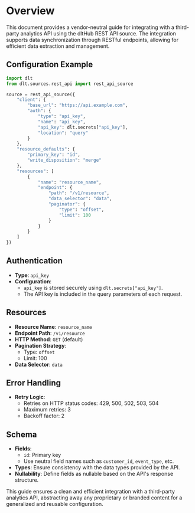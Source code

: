 # Overview

This document provides a vendor-neutral guide for integrating with a third-party analytics API using the dltHub REST API source. The integration supports data synchronization through RESTful endpoints, allowing for efficient data extraction and management.

## Configuration Example

```python
import dlt
from dlt.sources.rest_api import rest_api_source

source = rest_api_source({
    "client": {
        "base_url": "https://api.example.com",
        "auth": {
            "type": "api_key",
            "name": "api_key",
            "api_key": dlt.secrets["api_key"],
            "location": "query"
        }
    },
    "resource_defaults": {
        "primary_key": "id",
        "write_disposition": "merge"
    },
    "resources": [
        {
            "name": "resource_name",
            "endpoint": {
                "path": "/v1/resource",
                "data_selector": "data",
                "paginator": {
                    "type": "offset",
                    "limit": 100
                }
            }
        }
    ]
})
```

## Authentication

- **Type**: `api_key`
- **Configuration**: 
  - `api_key` is stored securely using `dlt.secrets["api_key"]`.
  - The API key is included in the query parameters of each request.

## Resources

- **Resource Name**: `resource_name`
- **Endpoint Path**: `/v1/resource`
- **HTTP Method**: `GET` (default)
- **Pagination Strategy**: 
  - Type: `offset`
  - Limit: 100
- **Data Selector**: `data`

## Error Handling

- **Retry Logic**: 
  - Retries on HTTP status codes: 429, 500, 502, 503, 504
  - Maximum retries: 3
  - Backoff factor: 2

## Schema

- **Fields**: 
  - `id`: Primary key
  - Use neutral field names such as `customer_id`, `event_type`, etc.
- **Types**: Ensure consistency with the data types provided by the API.
- **Nullability**: Define fields as nullable based on the API's response structure.

This guide ensures a clean and efficient integration with a third-party analytics API, abstracting away any proprietary or branded content for a generalized and reusable configuration.